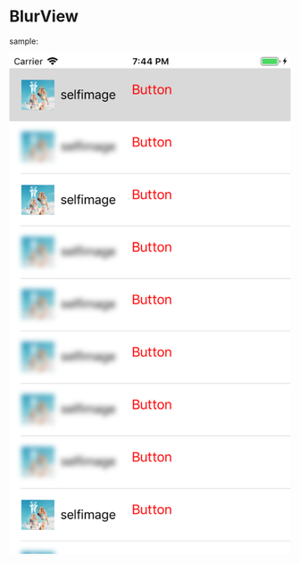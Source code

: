 # BlurView

sample: </br>

![Pic](https://github.com/Ocean07/BlurView/blob/master/Screenshots/sample.png)
